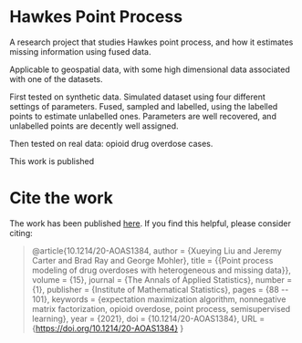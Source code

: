 # Hawkes Point Process

A research project that studies Hawkes point process, and how it estimates missing information using fused data.

Applicable to geospatial data, with some high dimensional data associated with one of the datasets.

First tested on synthetic data. Simulated dataset using four different settings of parameters. Fused, sampled and labelled, using the labelled points to estimate unlabelled ones. Parameters are well recovered, and unlabelled points are decently well assigned.

Then tested on real data: opioid drug overdose cases. 

This work is published 

# Cite the work
The work has been published [here](https://www.imstat.org/publications/aoas/aoas_15_1/aoas_15_1.pdf#page=15). If you find this helpful, please consider citing:
> @article{10.1214/20-AOAS1384,
> author = {Xueying Liu and Jeremy Carter and Brad Ray and George Mohler},
> title = {{Point process modeling of drug overdoses with heterogeneous and missing data}},
> volume = {15},
> journal = {The Annals of Applied Statistics},
> number = {1},
> publisher = {Institute of Mathematical Statistics},
> pages = {88 -- 101},
> keywords = {expectation maximization algorithm, nonnegative matrix factorization, opioid overdose, point process, semisupervised learning},
> year = {2021},
> doi = {10.1214/20-AOAS1384},
> URL = {https://doi.org/10.1214/20-AOAS1384}
> }

